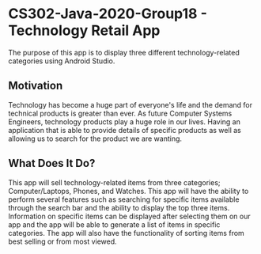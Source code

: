 # CS302-Java-2020-Group18 - Technology Retail App

The purpose of this app is to display three different technology-related categories using Android Studio.

## Motivation

Technology has become a huge part of everyone's life and the demand for technical products is greater than ever. As future Computer Systems Engineers, technology products play a huge role in our lives. Having an application that is 
able to provide details of specific products as well as allowing us to search for the product we are wanting. 

## What Does It Do?

This app will sell technology-related items from three categories; Computer/Laptops, Phones, and Watches. This app will have the ability to perform several features such as searching for specific items available through the search bar and the ability to display the top three items. Information on specific items can be displayed after selecting them on our app and the app will be able to generate a list of items in specific categories. The app will also have the functionality of sorting items from best selling or from most viewed.

